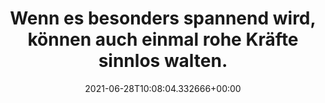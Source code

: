 ---
date: '2021-06-28T10:08:04.332666+00:00'
found_at: '2014-12-09'
found_url: http://www.pattex.de/do-it-yourself-mit-pattex-klebstoffe-produkte-new/starke-ideen/diy-gegenst%C3%A4nde-einrichtung-reparieren/gamepad-und-joystick-reparieren.html
title: Wenn es besonders spannend wird, können auch einmal rohe Kräfte sinnlos walten.
---
